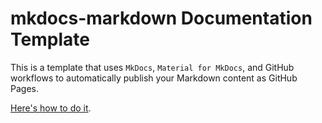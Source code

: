# mkdocs-markdown Documentation Template

This is a template that uses `MkDocs`, `Material for MkDocs`, and GitHub workflows to
automatically publish your Markdown content as GitHub Pages.

[Here's how to do it](instructions.md).
